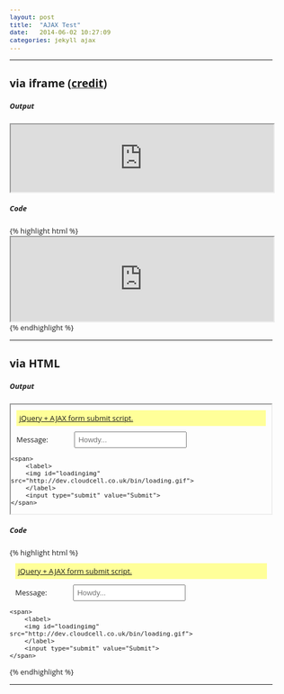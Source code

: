 ```yaml
---
layout: post
title:  "AJAX Test"
date:   2014-06-02 10:27:09
categories: jekyll ajax
---
```


<hr>


<h2>via iframe (<a href="http://jsfiddle.net/clickthelink/Uwcuz/">credit</a>)</h2>
<h5>Output</h5>
<iframe src="http://fiddle.jshell.net/clickthelink/Uwcuz/1/show/light/" kwframeid="1" style="height: 120px;width: 100%"></iframe>
<h5>Code</h5>
{% highlight html %}
<iframe src="http://fiddle.jshell.net/clickthelink/Uwcuz/1/show/light/" 
kwframeid="1" 
style="height: 150px;width: 100%">
</iframe>
{% endhighlight %}

<br>
<hr>


<h2>via HTML</h2>
<h5>Output</h5>
<head>

  <meta http-equiv="content-type" content="text/html; charset=UTF-8">
  <title>jQuery AJAX - jsFiddle demo by clickthelink</title>
  <script type="text/javascript" src="http://code.jquery.com/jquery-1.8.3.js">
  </script>
  <link rel="stylesheet" type="text/css" 
  href="http://fiddle.jshell.net/css/normalize.css">
  <link rel="stylesheet" type="text/css" 
  href="http://fiddle.jshell.net/css/result-light.css">

<style type="text/css">
body{
    font-family: 'Open Sans', 'Helvetica Neue', 'Arial', sans-serif;
    font-size: 13px;       
}
form span{  
    display: block;
    margin: 10px;
}
label{
    display: inline-block;
    width: 100px;     
}
input[type="text"]{
    border: 1px soild #ccc;
    width: 200px;
    padding: 5px;
}
input[type="submit"]{
     padding: 5px 15px;       
}
span#result{
    padding: 5px;
    background: #ff9;        
}
img#loadingimg{
    display: none;                   
}
</style>
  


<script type="text/javascript">//<![CDATA[ 

$(document).ready(function(e) {
    
    $("form[ajax=true]").submit(function(e) {
        
        e.preventDefault();
        
        var form_data = $(this).serialize();
        var form_url = $(this).attr("action");
        var form_method = $(this).attr("method").toUpperCase();
        
        $("#loadingimg").show();
        
        $.ajax({
            url: form_url, 
            type: form_method,      
            data: form_data,     
            cache: false,
            success: function(returnhtml){                          
                $("#result").html(returnhtml); 
                $("#loadingimg").hide();                    
            }           
        });    
        
    });
    
});
//]]>  

</script>

</head>

<body>

  <form method="post" action="/echo/html/" ajax="true" style="border: 2px inset">
    <span id="result">
    	<a href="http://wp.me/p2O9K2-b">
    	jQuery + AJAX form submit script.
    	</a>
    </span>
    <span>        
        <label>
        Message: 
        </label>
        <input type="text" name="html" placeholder="Howdy...">
    </span>
    
    <span>
        <label>
        <img id="loadingimg" src="http://dev.cloudcell.co.uk/bin/loading.gif">
        </label>
        <input type="submit" value="Submit">      
    </span>
</form>

</body>
<h5>Code</h5>
{% highlight html %}
<head>

  <meta http-equiv="content-type" content="text/html; charset=UTF-8">
  <title>jQuery AJAX - jsFiddle demo by clickthelink</title>
  <script type="text/javascript" src="http://code.jquery.com/jquery-1.8.3.js">
  </script>
  <link rel="stylesheet" type="text/css" 
  href="http://fiddle.jshell.net/css/normalize.css">
  <link rel="stylesheet" type="text/css" 
  href="http://fiddle.jshell.net/css/result-light.css">

<style type="text/css">
body{
    font-family: 'Open Sans', 'Helvetica Neue', 'Arial', sans-serif;
    font-size: 13px;       
}
form span{  
    display: block;
    margin: 10px;
}
label{
    display: inline-block;
    width: 100px;     
}
input[type="text"]{
    border: 1px soild #ccc;
    width: 200px;
    padding: 5px;
}
input[type="submit"]{
     padding: 5px 15px;       
}
span#result{
    padding: 5px;
    background: #ff9;        
}
img#loadingimg{
    display: none;                   
}
</style>
  


<script type="text/javascript">//<![CDATA[ 

$(document).ready(function(e) {
    
    $("form[ajax=true]").submit(function(e) {
        
        e.preventDefault();
        
        var form_data = $(this).serialize();
        var form_url = $(this).attr("action");
        var form_method = $(this).attr("method").toUpperCase();
        
        $("#loadingimg").show();
        
        $.ajax({
            url: form_url, 
            type: form_method,      
            data: form_data,     
            cache: false,
            success: function(returnhtml){                          
                $("#result").html(returnhtml); 
                $("#loadingimg").hide();                    
            }           
        });    
        
    });
    
});
//]]>  

</script>

</head>

<body>

  <form method="post" action="/echo/html/" ajax="true">
    <span id="result">
    	<a href="http://wp.me/p2O9K2-b">
    	jQuery + AJAX form submit script.
    	</a>
    </span>
    <span>        
        <label>
        Message: 
        </label>
        <input type="text" name="html" placeholder="Howdy...">
    </span>
    
    <span>
        <label>
        <img id="loadingimg" src="http://dev.cloudcell.co.uk/bin/loading.gif">
        </label>
        <input type="submit" value="Submit">      
    </span>
</form>

</body>
{% endhighlight %}

<br>
<hr>


[jekyll-gh]: https://github.com/jekyll/jekyll
[jekyll]:    http://jekyllrb.com
